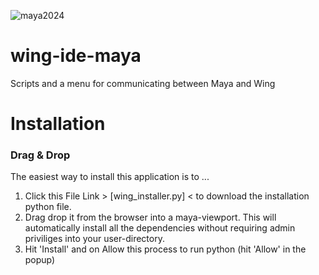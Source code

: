 
![maya2024](https://img.shields.io/badge/Maya2024-tested-brightgreen.svg)

# wing-ide-maya
Scripts and a menu for communicating between Maya and Wing

# Installation

### Drag & Drop

The easiest way to install this application is to ...
1. Click this File Link > [wing_installer.py] < to download the installation python file.
2. Drag drop it from the browser into a maya-viewport. 
This will automatically install all the dependencies without requiring admin priviliges into your user-directory.
3. Hit 'Install' and on Allow this process to run python (hit 'Allow' in the popup)


